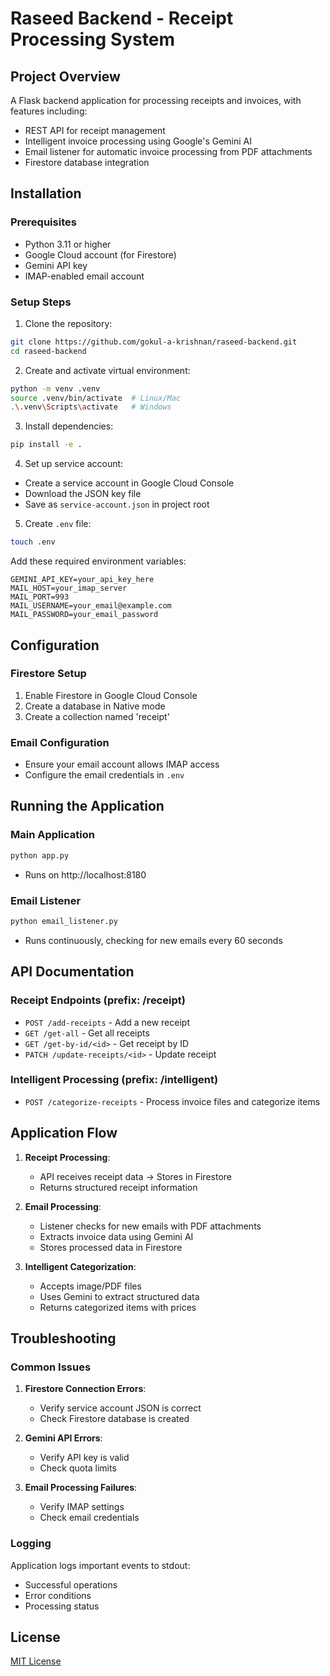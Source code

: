 # Raseed Backend - Receipt Processing System

## Project Overview
A Flask backend application for processing receipts and invoices, with features including:
- REST API for receipt management
- Intelligent invoice processing using Google's Gemini AI
- Email listener for automatic invoice processing from PDF attachments
- Firestore database integration

## Installation

### Prerequisites
- Python 3.11 or higher
- Google Cloud account (for Firestore)
- Gemini API key
- IMAP-enabled email account

### Setup Steps
1. Clone the repository:
```bash
git clone https://github.com/gokul-a-krishnan/raseed-backend.git
cd raseed-backend
```

2. Create and activate virtual environment:
```bash
python -m venv .venv
source .venv/bin/activate  # Linux/Mac
.\.venv\Scripts\activate   # Windows
```

3. Install dependencies:
```bash
pip install -e .
```

4. Set up service account:
- Create a service account in Google Cloud Console
- Download the JSON key file
- Save as `service-account.json` in project root

5. Create `.env` file:
```bash
touch .env
```

Add these required environment variables:
```env
GEMINI_API_KEY=your_api_key_here
MAIL_HOST=your_imap_server
MAIL_PORT=993
MAIL_USERNAME=your_email@example.com
MAIL_PASSWORD=your_email_password
```

## Configuration

### Firestore Setup
1. Enable Firestore in Google Cloud Console
2. Create a database in Native mode
3. Create a collection named 'receipt'

### Email Configuration
- Ensure your email account allows IMAP access
- Configure the email credentials in `.env`

## Running the Application

### Main Application
```bash
python app.py
```
- Runs on http://localhost:8180

### Email Listener
```bash
python email_listener.py
```
- Runs continuously, checking for new emails every 60 seconds

## API Documentation

### Receipt Endpoints (prefix: /receipt)
- `POST /add-receipts` - Add a new receipt
- `GET /get-all` - Get all receipts
- `GET /get-by-id/<id>` - Get receipt by ID
- `PATCH /update-receipts/<id>` - Update receipt

### Intelligent Processing (prefix: /intelligent)
- `POST /categorize-receipts` - Process invoice files and categorize items

## Application Flow

1. **Receipt Processing**:
   - API receives receipt data → Stores in Firestore
   - Returns structured receipt information

2. **Email Processing**:
   - Listener checks for new emails with PDF attachments
   - Extracts invoice data using Gemini AI
   - Stores processed data in Firestore

3. **Intelligent Categorization**:
   - Accepts image/PDF files
   - Uses Gemini to extract structured data
   - Returns categorized items with prices

## Troubleshooting

### Common Issues
1. **Firestore Connection Errors**:
   - Verify service account JSON is correct
   - Check Firestore database is created

2. **Gemini API Errors**:
   - Verify API key is valid
   - Check quota limits

3. **Email Processing Failures**:
   - Verify IMAP settings
   - Check email credentials

### Logging
Application logs important events to stdout:
- Successful operations
- Error conditions
- Processing status

## License
[MIT License](LICENSE)
